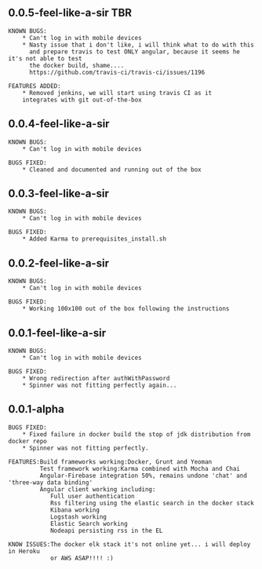 ## 0.0.5-feel-like-a-sir TBR

    KNOWN BUGS:
        * Can't log in with mobile devices
        * Nasty issue that i don't like, i will think what to do with this
          and prepare travis to test ONLY angular, because it seems he it's not able to test
          the docker build, shame....
          https://github.com/travis-ci/travis-ci/issues/1196

    FEATURES ADDED:
        * Removed jenkins, we will start using travis CI as it 
        integrates with git out-of-the-box

## 0.0.4-feel-like-a-sir

    KNOWN BUGS:
        * Can't log in with mobile devices

    BUGS FIXED:
        * Cleaned and documented and running out of the box

## 0.0.3-feel-like-a-sir

    KNOWN BUGS:
        * Can't log in with mobile devices

    BUGS FIXED:
        * Added Karma to prerequisites_install.sh

## 0.0.2-feel-like-a-sir

    KNOWN BUGS:
        * Can't log in with mobile devices

    BUGS FIXED:
        * Working 100x100 out of the box following the instructions

## 0.0.1-feel-like-a-sir

    KNOWN BUGS:
        * Can't log in with mobile devices

    BUGS FIXED:
        * Wrong redirection after authWithPassword
        * Spinner was not fitting perfectly again...

## 0.0.1-alpha

    BUGS FIXED:
        * Fixed failure in docker build the stop of jdk distribution from docker repo
        * Spinner was not fitting perfectly.

    FEATURES:Build frameworks working:Docker, Grunt and Yeoman
             Test framework working:Karma combined with Mocha and Chai
             Angular-Firebase integration 50%, remains undone 'chat' and 'three-way data binding'
             Angular client working including:
                Full user authentication
                Rss filtering using the elastic search in the docker stack
                Kibana working
                Logstash working
                Elastic Search working
                Nodeapi persisting rss in the EL

    KNOW ISSUES:The docker elk stack it's not online yet... i will deploy in Heroku
                or AWS ASAP!!!! :)

